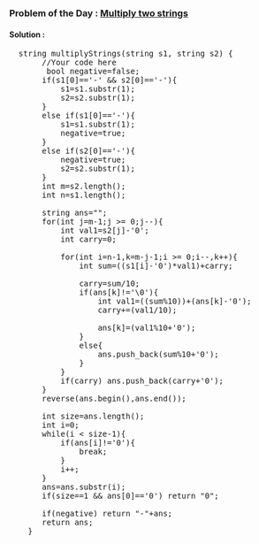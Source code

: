 ### Problem of the Day : [Multiply two strings](https://practice.geeksforgeeks.org/problems/multiply-two-strings/1)

#### Solution :
<pre>
  string multiplyStrings(string s1, string s2) {
       //Your code here
        bool negative=false;
       if(s1[0]=='-' && s2[0]=='-'){
           s1=s1.substr(1);
           s2=s2.substr(1);
       }
       else if(s1[0]=='-'){
           s1=s1.substr(1);
           negative=true;
       }
       else if(s2[0]=='-'){
           negative=true;
           s2=s2.substr(1);
       }
       int m=s2.length();
       int n=s1.length();
       
       string ans="";
       for(int j=m-1;j >= 0;j--){
           int val1=s2[j]-'0';
           int carry=0;

           for(int i=n-1,k=m-j-1;i >= 0;i--,k++){
               int sum=((s1[i]-'0')*val1)+carry;
               
               carry=sum/10;
               if(ans[k]!='\0'){
                   int val1=((sum%10))+(ans[k]-'0');
                   carry+=(val1/10);
                   
                   ans[k]=(val1%10+'0');
               }
               else{
                   ans.push_back(sum%10+'0');
               }
           }
           if(carry) ans.push_back(carry+'0');
       }
       reverse(ans.begin(),ans.end());
       
       int size=ans.length();
       int i=0;
       while(i < size-1){
           if(ans[i]!='0'){
               break;
           }
           i++;
       }
       ans=ans.substr(i);
       if(size==1 && ans[0]=='0') return "0";
       
       if(negative) return "-"+ans;
       return ans;
    }
</pre>
